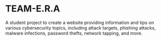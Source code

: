 # TEAM-E.R.A
A student project to create a website providing information and tips on various cybersecurity topics, including attack targets, phishing attacks, malware infections, password thefts, network tapping, and more.
